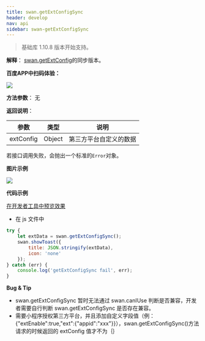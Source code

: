 ```yaml
---
title: swan.getExtConfigSync
header: develop
nav: api
sidebar: swan-getExtConfigSync
---
```




> 基础库 1.10.8 版本开始支持。

**解释**： [swan.getExtConfig](https://smartprogram.baidu.com/docs/develop/api/getextconfig/swan-getExtConfig/)的同步版本。

**百度APP中扫码体验：**

<img src="https://b.bdstatic.com/miniapp/assets/images/doc_demo/fragment_getExtConfigSync.png"  class="demo-qrcode-image" />


**方法参数**： 无

**返回说明**：

|参数 | 类型 | 说明|
|---- | ---- | ---- |
|extConfig |  Object | 第三方平台自定义的数据 |

若接口调用失败，会抛出一个标准的`Error`对象。

**图片示例**

<div class="m-doc-custom-examples">
    <div class="m-doc-custom-examples-correct">
        <img src="https://b.bdstatic.com/miniapp/images/getExtConfigSync.gif">
    </div>
    <div class="m-doc-custom-examples-correct">
        <img src=" ">
    </div>
    <div class="m-doc-custom-examples-correct">
        <img src=" ">
    </div>     
</div>

**代码示例**

<a href="swanide://fragment/ce597f3bb6e7ca606ccacb253f1726b41574213264242" title="在开发者工具中预览效果" target="_self">在开发者工具中预览效果</a>

* 在 js 文件中

```js
try {
    let extData = swan.getExtConfigSync();
    swan.showToast({
        title: JSON.stringify(extData),
        icon: 'none'
    });
} catch (err) {
    console.log('getExtConfigSync fail', err);
}

```

**Bug & Tip**

* swan.getExtConfigSync 暂时无法通过 swan.canIUse 判断是否兼容，开发者需要自行判断 swan.getExtConfigSync 是否存在兼容。
* 需要小程序授权第三方平台，并且添加自定义字段值（例：{"extEnable":true,"ext":{"appid":"xxx"}}），swan.getExtConfigSync()方法请求的时候返回的 extConfig 值才不为｛｝
